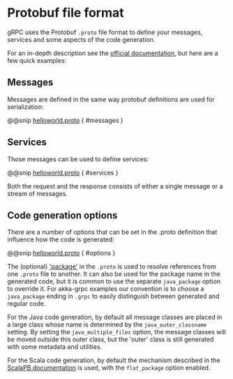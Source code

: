 # Protobuf file format

gRPC uses the Protobuf `.proto` file format to define your messages, services
and some aspects of the code generation.

For an in-depth description see the [official documentation](https://developers.google.com/protocol-buffers/docs/proto),
but here are a few quick examples:

## Messages

Messages are defined in the same way protobuf definitions are used for serialization:

@@snip [helloworld.proto]($root$/../plugin-tester-scala/src/main/protobuf/helloworld.proto) { #messages }

## Services

Those messages can be used to define services:

@@snip [helloworld.proto]($root$/../plugin-tester-scala/src/main/protobuf/helloworld.proto) { #services }

Both the request and the response consists of either a single message or a stream of messages.

## Code generation options

There are a number of options that can be set in the .proto definition that influence how the code is generated:

@@snip [helloworld.proto]($root$/../plugin-tester-scala/src/main/protobuf/helloworld.proto) { #options }

The (optional) ['package'](https://developers.google.com/protocol-buffers/docs/proto#packages)
in the `.proto` is used to resolve references from one `.proto` file to another.
It can also be used for the package name in the generated code, but it is
common to use the separate `java_package` option to override it. For akka-grpc
examples our convention is to choose a `java_package` ending in `.grpc` to
easily distinguish between generated and regular code.

For the Java code generation, by default all message classes are placed in a large class
whose name is determined by the `java_outer_classname` setting. By setting the
`java_multiple_files` option, the message classes will be moved outside this outer class,
but the 'outer' class is still generated with some metadata and utilities.

For the Scala code generation, by default the mechanism described in the
[ScalaPB documentation](https://scalapb.github.io/customizations.html) is used,
with the `flat_package` option enabled.